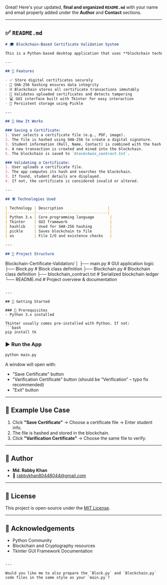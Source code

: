 Great! Here's your updated, **final and organized `README.md`** with your name and email properly added under the **Author** and **Contact** sections.

---

## ✅ `README.md`

```markdown
# 🎓 Blockchain-Based Certificate Validation System

This is a Python-based desktop application that uses **blockchain technology** to ensure the authenticity of academic certificates. It uses **SHA-256 hashing** to create digital signatures and saves them to a tamper-proof blockchain. Users can validate certificates by checking if the signature exists in the chain.

---

## 📌 Features

- ✅ Store digital certificates securely
- 🔐 SHA-256 hashing ensures data integrity
- ⛓️ Blockchain stores all certificate transactions immutably
- 🧾 Validates uploaded certificates and detects tampering
- 💻 GUI interface built with Tkinter for easy interaction
- 💾 Persistent storage using Pickle

---

## 🧠 How It Works

### Saving a Certificate:
1. User selects a certificate file (e.g., PDF, image).
2. The file is hashed using SHA-256 to create a digital signature.
3. Student information (Roll, Name, Contact) is combined with the hash.
4. A new transaction is created and mined into the blockchain.
5. The blockchain is saved to `blockchain_contract.txt`.

### Validating a Certificate:
1. User uploads a certificate file.
2. The app computes its hash and searches the blockchain.
3. If found, student details are displayed.
4. If not, the certificate is considered invalid or altered.

---

## 🛠️ Technologies Used

| Technology | Description                    |
|------------|--------------------------------|
| Python 3.x | Core programming language       |
| Tkinter    | GUI framework                   |
| hashlib    | Used for SHA-256 hashing        |
| pickle     | Saves blockchain to file        |
| os         | File I/O and existence checks   |

---

## 📂 Project Structure

```

Blockchain-Certificate-Validation/
│
├── main.py                   # GUI application logic
├── Block.py                  # Block class definition
├── Blockchain.py             # Blockchain class definition
├── blockchain\_contract.txt   # Serialized blockchain ledger
└── README.md                 # Project overview & documentation

````

---

## 🚀 Getting Started

### 🧱 Prerequisites
- Python 3.x installed

Tkinter usually comes pre-installed with Python. If not:
```bash
pip install tk
````

### ▶️ Run the App

```bash
python main.py
```

A window will open with:

* "Save Certificate" button
* "Varification Certificate" button (should be “Verification” – typo fix recommended)
* "Exit" button

---

## 🧪 Example Use Case

1. Click **"Save Certificate"** → Choose a certificate file → Enter student info.
2. The file is hashed and stored in the blockchain.
3. Click **"Varification Certificate"** → Choose the same file to verify.

---

## 👤 Author

* **Md. Rabby Khan**
* 📧 [rabbykhan80448044@gmail.com](mailto:rabbykhan80448044@gmail.com)

---

## 📄 License

This project is open-source under the [MIT License](LICENSE).

---

## 🙏 Acknowledgements

* Python Community
* Blockchain and Cryptography resources
* Tkinter GUI Framework Documentation

```

---

Would you like me to also prepare the `Block.py` and `Blockchain.py` code files in the same style as your `main.py`?
```
